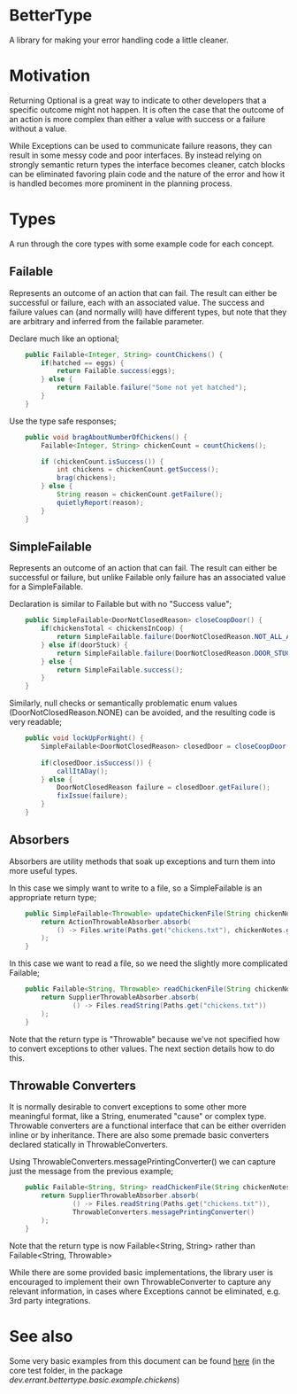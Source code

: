 # BetterType
A library for making your error handling code a little cleaner.

# Motivation
Returning Optional<String> is a great way to indicate to other developers that a specific outcome might not happen. 
It is often the case that the outcome of an action is more complex than either a value with success or a failure without
a value.

While Exceptions can be used to communicate failure reasons, they can result in some messy code and poor interfaces. By
instead relying on strongly semantic return types the interface becomes cleaner, catch blocks can be eliminated favoring
plain code and the nature of the error and how it is handled becomes more prominent in the planning process. 

# Types
A run through the core types with some example code for each concept.

## Failable
Represents an outcome of an action that can fail. The result can either be successful or failure, each with an 
associated value. The success and failure values can (and normally will) have different types, but note that they are 
arbitrary and inferred from the failable parameter.

Declare much like an optional;
```java
    public Failable<Integer, String> countChickens() {
        if(hatched == eggs) {
            return Failable.success(eggs);
        } else {
            return Failable.failure("Some not yet hatched");
        }
    }
```

Use the type safe responses;
```java
    public void bragAboutNumberOfChickens() {
        Failable<Integer, String> chickenCount = countChickens();

        if (chickenCount.isSuccess()) {
            int chickens = chickenCount.getSuccess();
            brag(chickens);
        } else {
            String reason = chickenCount.getFailure();
            quietlyReport(reason);
        }
    }
```

## SimpleFailable
Represents an outcome of an action that can fail. The result can either be successful or failure, but unlike Failable only
 failure has an associated value for a SimpleFailable.

Declaration is similar to Failable but with no "Success value"; 
```java
    public SimpleFailable<DoorNotClosedReason> closeCoopDoor() {
        if(chickensTotal < chickensInCoop) {
            return SimpleFailable.failure(DoorNotClosedReason.NOT_ALL_ACCOUNTED_FOR);
        } else if(doorStuck) {
            return SimpleFailable.failure(DoorNotClosedReason.DOOR_STUCK);
        } else {
            return SimpleFailable.success();
        }
    }
```

Similarly, null checks or semantically problematic enum values (DoorNotClosedReason.NONE) can be avoided, and the 
resulting code is very readable; 
```java
    public void lockUpForNight() {
        SimpleFailable<DoorNotClosedReason> closedDoor = closeCoopDoor();
        
        if(closedDoor.isSuccess()) {
            callItADay();
        } else {
            DoorNotClosedReason failure = closedDoor.getFailure();
            fixIssue(failure);
        }
    }
```

## Absorbers
Absorbers are utility methods that soak up exceptions and turn them into more useful types.

In this case we simply want to write to a file, so a SimpleFailable is an appropriate return type;
```java
    public SimpleFailable<Throwable> updateChickenFile(String chickenNotes) {
        return ActionThrowableAbsorber.absorb(
            () -> Files.write(Paths.get("chickens.txt"), chickenNotes.getBytes(), StandardOpenOption.APPEND)
        );
    }
```

In this case we want to read a file, so we need the slightly more complicated Failable;
```java
    public Failable<String, Throwable> readChickenFile(String chickenNotes) {
        return SupplierThrowableAbsorber.absorb(
                () -> Files.readString(Paths.get("chickens.txt"))
        );
    }
```

Note that the return type is "Throwable" because we've not specified how to convert exceptions to other values. 
The next section details how to do this. 

## Throwable Converters
It is normally desirable to convert exceptions to some other more meaningful format, like a String, enumerated "cause" 
or complex type. Throwable converters are a functional interface that can be either overriden inline or by inheritance.
There are also some premade basic converters declared statically in ThrowableConverters.

Using ThrowableConverters.messagePrintingConverter() we can capture just the message from the previous example;
```java
    public Failable<String, String> readChickenFile(String chickenNotes) {
        return SupplierThrowableAbsorber.absorb(
                () -> Files.readString(Paths.get("chickens.txt")),
                ThrowableConverters.messagePrintingConverter()
        );
    }
```
Note that the return type is now Failable<String, String> rather than Failable<String, Throwable>

While there are some provided basic implementations, the library user is encouraged to implement their own 
ThrowableConverter to capture any relevant information, in cases where Exceptions cannot be eliminated, e.g. 3rd party 
integrations.

# See also
Some very basic examples from this document can be found [here](https://github.com/ununbium/bettertype/tree/master/core/src/test/java/dev/errant/bettertype/basic/example/chickens) (in the core test folder, in the package *dev.errant.bettertype.basic.example.chickens*)
